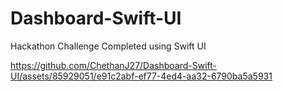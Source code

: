 # Dashboard-Swift-UI
 Hackathon Challenge Completed using Swift UI

 


https://github.com/ChethanJ27/Dashboard-Swift-UI/assets/85929051/e91c2abf-ef77-4ed4-aa32-6790ba5a5931

